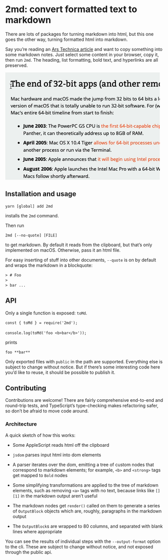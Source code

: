 # 2md: convert formatted text to markdown

There are lots of packages for turning markdown into html, but this one
goes the other way, turning formatted html into markdown.

Say you’re reading an [Ars Technica article][] and want to copy something
into some markdown notes. Just select some content in your browser, copy
it, then run `2md`. The heading, list formatting, bold text, and hyperlinks
are all preserved.

[Ars Technica article]: https://arstechnica.com/gadgets/2019/10/macos-10-15-catalina-the-ars-technica-review/3/#h1

![](doc/demo.gif)

## Installation and usage

    yarn [global] add 2md

installs the `2md` command.

Then run

    2md [--no-quote] [FILE]

to get markdown. By default it reads from the clipboard, but that’s only
implemented on macOS. Otherwise, pass it an html file.

For easy inserting of stuff into other documents, `--quote` is on by
default and wraps the markdown in a blockquote:

    > # Foo
    >
    > bar ...

## API

Only a single function is exposed: `toMd`.

    const { toMd } = require('2md');

    console.log(toMd('foo <b>bar</b>'));

prints

    foo **bar**

Only exported files with `public` in the path are supported. Everything
else is subject to change without notice. But if there’s some interesting
code here you’d like to reuse, it should be possible to publish it.

## Contributing

Contributions are welcome! There are fairly comprehensive end-to-end and
round-trip tests, and TypeScript’s type-checking makes refactoring safer,
so don’t be afraid to move code around.

### Architecture

A quick sketch of how this works:

  - Some AppleScript reads html off the clipboard

  - `jsdom` parses input html into dom elements

  - A parser iterates over the dom, emitting a tree of custom nodes that
    correspond to markdown elements; for example, `<b>` and `<strong>` tags
    get mapped to `Bold` nodes

  - Some simplifying transformations are applied to the tree of markdown
    elements, such as removing `<a>` tags with no text, because links like
    `[][1]` in the markdown output aren’t useful

  - The markdown nodes get `render()` called on them to generate a series
    of `OutputBlock` objects which are, roughly, paragraphs in the
    markdown output

  - The `OutputBlock`s are wrapped to 80 columns, and separated with
    blank lines where appropriate

You can see the results of individual steps with the `--output-format`
option to the cli. These are subject to change without notice, and not
exposed through the public api.
